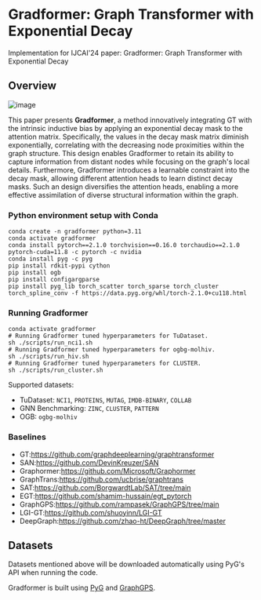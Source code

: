 # Gradformer: Graph Transformer with Exponential Decay
Implementation for IJCAI'24 paper: Gradformer: Graph Transformer with Exponential Decay
## Overview

![image](./imgs/image.png)

This paper presents **Gradformer**, a method innovatively integrating GT with the intrinsic inductive bias by applying an exponential decay mask to the attention matrix. Specifically, the values in the decay mask matrix diminish exponentially, correlating with the decreasing node proximities within the graph structure. This design enables Gradformer to retain its ability to capture information from distant nodes while focusing on the graph's local details. Furthermore, Gradformer introduces a learnable constraint into the decay mask, allowing different attention heads to learn distinct decay masks. Such an design diversifies the attention heads, enabling a more effective assimilation of diverse structural information within the graph.

### Python environment setup with Conda

```
conda create -n gradformer python=3.11
conda activate gradformer
conda install pytorch==2.1.0 torchvision==0.16.0 torchaudio==2.1.0 pytorch-cuda=11.8 -c pytorch -c nvidia
conda install pyg -c pyg
pip install rdkit-pypi cython
pip install ogb
pip install configargparse
pip install pyg_lib torch_scatter torch_sparse torch_cluster torch_spline_conv -f https://data.pyg.org/whl/torch-2.1.0+cu118.html

```

### Running Gradformer

```
conda activate gradformer
# Running Gradformer tuned hyperparameters for TuDataset.
sh ./scripts/run_nci1.sh 
# Running Gradformer tuned hyperparameters for ogbg-molhiv.
sh ./scripts/run_hiv.sh 
# Running Gradformer tuned hyperparameters for CLUSTER.
sh ./scripts/run_cluster.sh 
```

Supported datasets:

- TuDataset: `NCI1`, `PROTEINS`, `MUTAG`, `IMDB-BINARY`, `COLLAB`
- GNN Benchmarking: `ZINC`, `CLUSTER`, `PATTERN`
- OGB:  `ogbg-molhiv`

### Baselines

- GT:https://github.com/graphdeeplearning/graphtransformer
- SAN:https://github.com/DevinKreuzer/SAN                                               
- Graphormer:https://github.com/Microsoft/Graphormer    
- GraphTrans:https://github.com/ucbrise/graphtrans
- SAT:https://github.com/BorgwardtLab/SAT/tree/main
- EGT:https://github.com/shamim-hussain/egt_pytorch   
- GraphGPS:https://github.com/rampasek/GraphGPS/tree/main
- LGI-GT:https://github.com/shuoyinn/LGI-GT
- DeepGraph:https://github.com/zhao-ht/DeepGraph/tree/master

## Datasets

Datasets mentioned above will be downloaded automatically using PyG's API when running the code.

Gradformer is built using [PyG](https://www.pyg.org/) and [GraphGPS](https://github.com/rampasek/GraphGPS?tab=readme-ov-file#graphgps-general-powerful-scalable-graph-transformers). 

